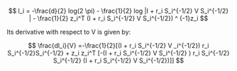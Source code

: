 
$$
l_i = -\frac{d}{2} log(2 \pi) - \frac{1}{2} log |I + r_i S_i^{-1/2} V S_i^{-1/2} | - \frac{1}{2} z_i^T (I + r_i S_i^{-1/2} V S_i^{-1/2}) ^ {-1}z_i
$$

Its derivative with respect to V is given by:

$$
\frac{dl_i}{V} =-\frac{1}{2}[(I + r_i S_i^{-1/2} V _i^{-1/2}) r_i S_i^{-1/2}S_i^{-1/2} + z_i z_i^T [-(I + r_i S_i^{-1/2} V S_i^{-1/2} ) r_i S_i^{-1/2} S_i^{-1/2} (I + r_i S_i^{-1/2} V S_i^{-1/2})]]
$$
